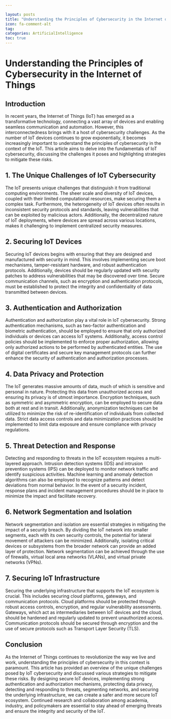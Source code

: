 ```yaml
---

layout: posts
title: "Understanding the Principles of Cybersecurity in the Internet of Things"
icon: fa-comment-alt
tag:      
categories: ArtificialIntelligence
toc: true
---
```




# Understanding the Principles of Cybersecurity in the Internet of Things

## Introduction
In recent years, the Internet of Things (IoT) has emerged as a transformative technology, connecting a vast array of devices and enabling seamless communication and automation. However, this interconnectedness brings with it a host of cybersecurity challenges. As the number of IoT devices continues to grow exponentially, it becomes increasingly important to understand the principles of cybersecurity in the context of the IoT. This article aims to delve into the fundamentals of IoT cybersecurity, discussing the challenges it poses and highlighting strategies to mitigate these risks.

## 1. The Unique Challenges of IoT Cybersecurity
The IoT presents unique challenges that distinguish it from traditional computing environments. The sheer scale and diversity of IoT devices, coupled with their limited computational resources, make securing them a complex task. Furthermore, the heterogeneity of IoT devices often results in inconsistent security protocols and standards, leaving vulnerabilities that can be exploited by malicious actors. Additionally, the decentralized nature of IoT deployments, where devices are spread across various locations, makes it challenging to implement centralized security measures.

## 2. Securing IoT Devices
Securing IoT devices begins with ensuring that they are designed and manufactured with security in mind. This involves implementing secure boot mechanisms, tamper-resistant hardware, and robust authentication protocols. Additionally, devices should be regularly updated with security patches to address vulnerabilities that may be discovered over time. Secure communication channels, such as encryption and authentication protocols, must be established to protect the integrity and confidentiality of data transmitted between devices.

## 3. Authentication and Authorization
Authentication and authorization play a vital role in IoT cybersecurity. Strong authentication mechanisms, such as two-factor authentication and biometric authentication, should be employed to ensure that only authorized individuals or devices can access IoT systems. Additionally, access control policies should be implemented to enforce proper authorization, allowing only authorized actions to be performed by authenticated entities. The use of digital certificates and secure key management protocols can further enhance the security of authentication and authorization processes.

## 4. Data Privacy and Protection
The IoT generates massive amounts of data, much of which is sensitive and personal in nature. Protecting this data from unauthorized access and ensuring its privacy is of utmost importance. Encryption techniques, such as symmetric and asymmetric encryption, can be employed to secure data both at rest and in transit. Additionally, anonymization techniques can be utilized to minimize the risk of re-identification of individuals from collected data. Strict data access controls and data minimization practices should be implemented to limit data exposure and ensure compliance with privacy regulations.

## 5. Threat Detection and Response
Detecting and responding to threats in the IoT ecosystem requires a multi-layered approach. Intrusion detection systems (IDS) and intrusion prevention systems (IPS) can be deployed to monitor network traffic and identify suspicious activities. Machine learning and anomaly detection algorithms can also be employed to recognize patterns and detect deviations from normal behavior. In the event of a security incident, response plans and incident management procedures should be in place to minimize the impact and facilitate recovery.

## 6. Network Segmentation and Isolation
Network segmentation and isolation are essential strategies in mitigating the impact of a security breach. By dividing the IoT network into smaller segments, each with its own security controls, the potential for lateral movement of attackers can be minimized. Additionally, isolating critical devices or subsystems from the broader network can provide an added layer of protection. Network segmentation can be achieved through the use of firewalls, virtual local area networks (VLANs), and virtual private networks (VPNs).

## 7. Securing IoT Infrastructure
Securing the underlying infrastructure that supports the IoT ecosystem is crucial. This includes securing cloud platforms, gateways, and communication protocols. Cloud platforms should be protected through robust access controls, encryption, and regular vulnerability assessments. Gateways, which act as intermediaries between IoT devices and the cloud, should be hardened and regularly updated to prevent unauthorized access. Communication protocols should be secured through encryption and the use of secure protocols such as Transport Layer Security (TLS).

## Conclusion
As the Internet of Things continues to revolutionize the way we live and work, understanding the principles of cybersecurity in this context is paramount. This article has provided an overview of the unique challenges posed by IoT cybersecurity and discussed various strategies to mitigate these risks. By designing secure IoT devices, implementing strong authentication and authorization mechanisms, protecting data privacy, detecting and responding to threats, segmenting networks, and securing the underlying infrastructure, we can create a safer and more secure IoT ecosystem. Continued research and collaboration among academia, industry, and policymakers are essential to stay ahead of emerging threats and ensure the integrity and security of the IoT.